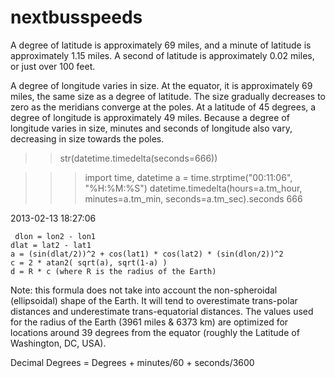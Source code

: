 nextbusspeeds
=============

A degree of latitude is approximately 69 miles, and a minute of latitude is approximately 1.15 miles. A second of latitude is approximately 0.02 miles, or just over 100 feet.

A degree of longitude varies in size. At the equator, it is approximately 69 miles, the same size as a degree of latitude. The size gradually decreases to zero as the meridians converge at the poles. At a latitude of 45 degrees, a degree of longitude is approximately 49 miles. Because a degree of longitude varies in size, minutes and seconds of longitude also vary, decreasing in size towards the poles.

>> str(datetime.timedelta(seconds=666))

>>> import time, datetime
>>> a = time.strptime("00:11:06", "%H:%M:%S")
>>> datetime.timedelta(hours=a.tm_hour, minutes=a.tm_min, seconds=a.tm_sec).seconds
666

2013-02-13 18:27:06
<?xml version="1.0" encoding="utf-8" ?> 
<body copyright="All data copyright MBTA 2013.">
<vehicle id="2122" routeTag="1" dirTag="1_1_var0" lat="42.3730369" lon="-71.1173871" secsSinceReport="43" predictable="true" heading="272"/>
<vehicle id="2282" routeTag="1" dirTag="1_1_var0" lat="42.3490668" lon="-71.0886474" secsSinceReport="28" predictable="true" heading="161"/>
<vehicle id="2246" routeTag="1" dirTag="1_1_var0" lat="42.3369127" lon="-71.0775184" secsSinceReport="13" predictable="true" heading="138"/>
<vehicle id="2135" routeTag="1" dirTag="1_0_var0" lat="42.3430238" lon="-71.0853264" secsSinceReport="28" predictable="true" heading="332"/>
<vehicle id="2209" routeTag="1" dirTag="1_0_var0" lat="42.3352381" lon="-71.0753224" secsSinceReport="73" predictable="true" heading="317"/>
<vehicle id="2218" routeTag="1" dirTag="1_0_var0" lat="42.3718487" lon="-71.1150643" secsSinceReport="13" predictable="true" heading="319"/>
<vehicle id="2243" routeTag="1" dirTag="1_1_var0" lat="42.3358047" lon="-71.0760425" secsSinceReport="28" predictable="true" heading="141"/>
<vehicle id="0829" routeTag="1" dirTag="1_1_var0" lat="42.3425504" lon="-71.0846167" secsSinceReport="58" predictable="true" heading="133"/>
<vehicle id="2242" routeTag="1" dirTag="1_1_var0" lat="42.37299" lon="-71.1173275" secsSinceReport="43" predictable="true" heading="272"/>
<vehicle id="2249" routeTag="1" dirTag="1_0_var0" lat="42.3630561" lon="-71.0995561" secsSinceReport="28" predictable="true" heading="299"/>
<vehicle id="2134" routeTag="1" dirTag="1_1_var0" lat="42.3357922" lon="-71.076246" secsSinceReport="28" predictable="true" heading="141"/>
<vehicle id="2192" routeTag="1" dirTag="1_1_var0" lat="42.3435274" lon="-71.0859545" secsSinceReport="13" predictable="true" heading="161"/>
<lastTime time="1360798004944"/>
</body>


     dlon = lon2 - lon1
    dlat = lat2 - lat1
    a = (sin(dlat/2))^2 + cos(lat1) * cos(lat2) * (sin(dlon/2))^2
    c = 2 * atan2( sqrt(a), sqrt(1-a) )
    d = R * c (where R is the radius of the Earth) 

Note: this formula does not take into account the non-spheroidal (ellipsoidal) shape of the Earth. It will tend to overestimate trans-polar distances and underestimate trans-equatorial distances. The values used for the radius of the Earth (3961 miles & 6373 km) are optimized for locations around 39 degrees from the equator (roughly the Latitude of Washington, DC, USA). 

Decimal Degrees = Degrees + minutes/60 + seconds/3600